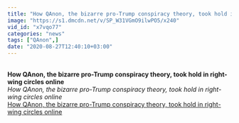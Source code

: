```yaml
---
title: "How QAnon, the bizarre pro-Trump conspiracy theory, took hold in right-wing circles online"
image: "https://s1.dmcdn.net/v/SP_W31VGmO9ilwPO5/x240"
vid_id: "x7vqo77"
categories: "news"
tags: ["QAnon",]
date: "2020-08-27T12:40:10+03:00"
---
```

<br><b>How QAnon, the bizarre pro-Trump conspiracy theory, took hold in right-wing circles online</b><br> <i>How QAnon, the bizarre pro-Trump conspiracy theory, took hold in right-wing circles online</i><br> <u>How QAnon, the bizarre pro-Trump conspiracy theory, took hold in right-wing circles online</u>
